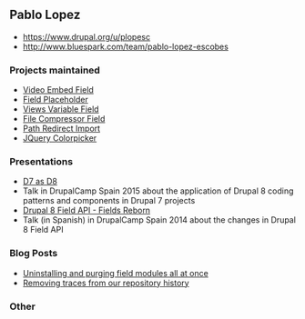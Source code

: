## Pablo Lopez
 * https://www.drupal.org/u/plopesc
 * http://www.bluespark.com/team/pablo-lopez-escobes

### Projects maintained
 * [Video Embed Field](https://www.drupal.org/project/video_embed_field)
 * [Field Placeholder](https://www.drupal.org/project/field_placeholder)
 * [Views Variable Field](https://www.drupal.org/project/vvf)
 * [File Compressor Field](https://www.drupal.org/project/file_compressor_field)
 * [Path Redirect Import](https://www.drupal.org/project/path_redirect_import)
 * [JQuery Colorpicker](https://www.drupal.org/project/jquery_colorpicker)

### Presentations
 * [D7 as D8](http://2015.drupalcamp.es/en/node/147)
  * Talk in DrupalCamp Spain 2015 about the application of Drupal 8 coding patterns and components in Drupal 7 projects 
 * [Drupal 8 Field API - Fields Reborn](http://2014.drupalcamp.es/drupal-8-field-api-fields-reborn.html)
  * Talk (in Spanish) in DrupalCamp Spain 2014 about the changes in Drupal 8 Field API

### Blog Posts
 * [Uninstalling and purging field modules all at once](http://www.bluespark.com/blog/uninstalling-and-purging-field-modules-all-once)
 * [Removing traces from our repository history](http://www.bluespark.com/blog/cleaning-our-repository-history)

### Other
